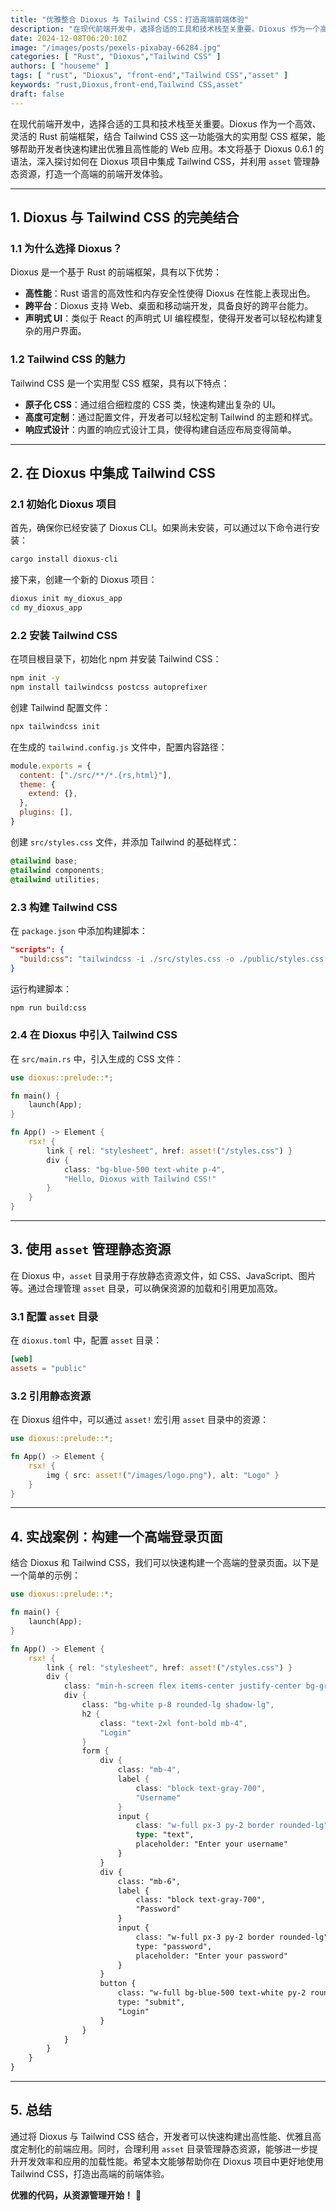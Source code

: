 ```yaml
---
title: "优雅整合 Dioxus 与 Tailwind CSS：打造高端前端体验"
description: "在现代前端开发中，选择合适的工具和技术栈至关重要。Dioxus 作为一个高效、灵活的 Rust 前端框架，结合 Tailwind CSS 这一功能强大的实用型 CSS 框架，能够帮助开发者快速构建出优雅且高性能的 Web 应用。本文将基于 Dioxus 0.6.1 的语法，深入探讨如何在 Dioxus 项目中集成 Tailwind CSS，并利用 `asset` 管理静态资源，打造一个高端的前端开发体验。"
date: 2024-12-08T06:20:10Z
image: "/images/posts/pexels-pixabay-66284.jpg"
categories: [ "Rust", "Dioxus","Tailwind CSS" ]
authors: [ "houseme" ]
tags: [ "rust", "Dioxus", "front-end","Tailwind CSS","asset" ]
keywords: "rust,Dioxus,front-end,Tailwind CSS,asset"
draft: false
---
```



在现代前端开发中，选择合适的工具和技术栈至关重要。Dioxus 作为一个高效、灵活的 Rust 前端框架，结合 Tailwind CSS 这一功能强大的实用型 CSS 框架，能够帮助开发者快速构建出优雅且高性能的 Web 应用。本文将基于 Dioxus 0.6.1 的语法，深入探讨如何在 Dioxus 项目中集成 Tailwind CSS，并利用 `asset` 管理静态资源，打造一个高端的前端开发体验。

---

## **1. Dioxus 与 Tailwind CSS 的完美结合**

### **1.1 为什么选择 Dioxus？**

Dioxus 是一个基于 Rust 的前端框架，具有以下优势：
- **高性能**：Rust 语言的高效性和内存安全性使得 Dioxus 在性能上表现出色。
- **跨平台**：Dioxus 支持 Web、桌面和移动端开发，具备良好的跨平台能力。
- **声明式 UI**：类似于 React 的声明式 UI 编程模型，使得开发者可以轻松构建复杂的用户界面。

### **1.2 Tailwind CSS 的魅力**

Tailwind CSS 是一个实用型 CSS 框架，具有以下特点：
- **原子化 CSS**：通过组合细粒度的 CSS 类，快速构建出复杂的 UI。
- **高度可定制**：通过配置文件，开发者可以轻松定制 Tailwind 的主题和样式。
- **响应式设计**：内置的响应式设计工具，使得构建自适应布局变得简单。

---

## **2. 在 Dioxus 中集成 Tailwind CSS**

### **2.1 初始化 Dioxus 项目**

首先，确保你已经安装了 Dioxus CLI。如果尚未安装，可以通过以下命令进行安装：

```bash
cargo install dioxus-cli
```

接下来，创建一个新的 Dioxus 项目：

```bash
dioxus init my_dioxus_app
cd my_dioxus_app
```

### **2.2 安装 Tailwind CSS**

在项目根目录下，初始化 npm 并安装 Tailwind CSS：

```bash
npm init -y
npm install tailwindcss postcss autoprefixer
```

创建 Tailwind 配置文件：

```bash
npx tailwindcss init
```

在生成的 `tailwind.config.js` 文件中，配置内容路径：

```javascript
module.exports = {
  content: ["./src/**/*.{rs,html}"],
  theme: {
    extend: {},
  },
  plugins: [],
}
```

创建 `src/styles.css` 文件，并添加 Tailwind 的基础样式：

```css
@tailwind base;
@tailwind components;
@tailwind utilities;
```

### **2.3 构建 Tailwind CSS**

在 `package.json` 中添加构建脚本：

```json
"scripts": {
  "build:css": "tailwindcss -i ./src/styles.css -o ./public/styles.css --watch"
}
```

运行构建脚本：

```bash
npm run build:css
```

### **2.4 在 Dioxus 中引入 Tailwind CSS**

在 `src/main.rs` 中，引入生成的 CSS 文件：

```rust
use dioxus::prelude::*;

fn main() {
    launch(App);
}

fn App() -> Element {
    rsx! {
        link { rel: "stylesheet", href: asset!("/styles.css") }
        div {
            class: "bg-blue-500 text-white p-4",
            "Hello, Dioxus with Tailwind CSS!"
        }
    }
}
```

---

## **3. 使用 `asset` 管理静态资源**

在 Dioxus 中，`asset` 目录用于存放静态资源文件，如 CSS、JavaScript、图片等。通过合理管理 `asset` 目录，可以确保资源的加载和引用更加高效。

### **3.1 配置 `asset` 目录**

在 `dioxus.toml` 中，配置 `asset` 目录：

```toml
[web]
assets = "public"
```

### **3.2 引用静态资源**

在 Dioxus 组件中，可以通过 `asset!` 宏引用 `asset` 目录中的资源：

```rust
use dioxus::prelude::*;

fn App() -> Element {
    rsx! {
        img { src: asset!("/images/logo.png"), alt: "Logo" }
    }
}
```

---

## **4. 实战案例：构建一个高端登录页面**

结合 Dioxus 和 Tailwind CSS，我们可以快速构建一个高端的登录页面。以下是一个简单的示例：

```rust
use dioxus::prelude::*;

fn main() {
    launch(App);
}

fn App() -> Element {
    rsx! {
        link { rel: "stylesheet", href: asset!("/styles.css") }
        div {
            class: "min-h-screen flex items-center justify-center bg-gray-100",
            div {
                class: "bg-white p-8 rounded-lg shadow-lg",
                h2 {
                    class: "text-2xl font-bold mb-4",
                    "Login"
                }
                form {
                    div {
                        class: "mb-4",
                        label {
                            class: "block text-gray-700",
                            "Username"
                        }
                        input {
                            class: "w-full px-3 py-2 border rounded-lg",
                            type: "text",
                            placeholder: "Enter your username"
                        }
                    }
                    div {
                        class: "mb-6",
                        label {
                            class: "block text-gray-700",
                            "Password"
                        }
                        input {
                            class: "w-full px-3 py-2 border rounded-lg",
                            type: "password",
                            placeholder: "Enter your password"
                        }
                    }
                    button {
                        class: "w-full bg-blue-500 text-white py-2 rounded-lg hover:bg-blue-600",
                        type: "submit",
                        "Login"
                    }
                }
            }
        }
    }
}
```

---

## **5. 总结**

通过将 Dioxus 与 Tailwind CSS 结合，开发者可以快速构建出高性能、优雅且高度定制化的前端应用。同时，合理利用 `asset` 目录管理静态资源，能够进一步提升开发效率和应用的加载性能。希望本文能够帮助你在 Dioxus 项目中更好地使用 Tailwind CSS，打造出高端的前端体验。

**优雅的代码，从资源管理开始！** 🚀
